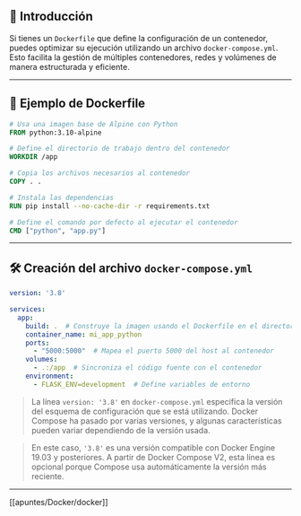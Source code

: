 
## 📝 Introducción

Si tienes un `Dockerfile` que define la configuración de un contenedor, puedes optimizar su ejecución utilizando un archivo `docker-compose.yml`. Esto facilita la gestión de múltiples contenedores, redes y volúmenes de manera estructurada y eficiente.

---

## 📄 Ejemplo de Dockerfile
```dockerfile
# Usa una imagen base de Alpine con Python
FROM python:3.10-alpine

# Define el directorio de trabajo dentro del contenedor
WORKDIR /app

# Copia los archivos necesarios al contenedor
COPY . .

# Instala las dependencias
RUN pip install --no-cache-dir -r requirements.txt

# Define el comando por defecto al ejecutar el contenedor
CMD ["python", "app.py"]
````

---

## 🛠 Creación del archivo `docker-compose.yml`

```yaml
version: '3.8'

services:
  app:
    build: .  # Construye la imagen usando el Dockerfile en el directorio actual
    container_name: mi_app_python
    ports:
      - "5000:5000"  # Mapea el puerto 5000 del host al contenedor
    volumes:
      - .:/app  # Sincroniza el código fuente con el contenedor
    environment:
      - FLASK_ENV=development  # Define variables de entorno
```

> La línea `version: '3.8'` en `docker-compose.yml` especifica la versión del esquema de configuración que se está utilizando. Docker Compose ha pasado por varias versiones, y algunas características pueden variar dependiendo de la versión usada.

> En este caso, `'3.8'` es una versión compatible con Docker Engine 19.03 y posteriores. A partir de Docker Compose V2, esta línea es opcional porque Compose usa automáticamente la versión más reciente.


----

[[apuntes/Docker/docker]]